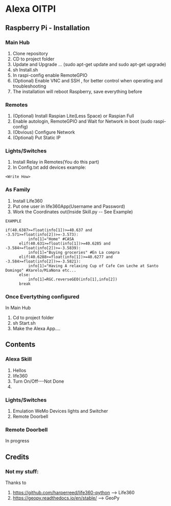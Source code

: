 # Alexa OITPI

## Raspberry Pi - Installation
### Main Hub
1. Clone repository
2. CD to project folder
3. Update and Upgrade ... (sudo apt-get update and sudo apt-get upgrade)
4. sh Install.sh
5. In raspi-config enable RemoteGPIO
6. (Optional) Enable VNC and SSH , for better control when operating and troubleshooting
7. The installation will reboot Raspberry, save everything before

### Remotes
1. (Optional) Install Raspian Lite(Less Space) or Raspian Full
2. Enable autologin, RemoteGPIO and Wait for Network in boot (sudo raspi-config)
3. (Obvious) Configure Network
4. (Optional) Put Static IP

### Lights/Switches
1. Install Relay in Remotes(You do this part)
2. In Config.txt add devices example:
```
<Write How>
```
### As Family
1. Install Life360
2. Put one user in life360App(Username and Password)
3. Work the Coordinates out(Inside Skill.py -- See Example)
```
EXAMPLE

if(40.6387>=float(info[1])>=40.637 and -3.571>=float(info[2])>=-3.573):
          info[1]="Home" #CASA
      elif(40.631>=float(info[1])>=40.6285 and -3.584>=float(info[2])>=-3.5839):
          info[1]="Buying groceries" #En La compra
      elif(40.6288>=float(info[1])>=40.6277 and -3.584>=float(info[2])>=-3.5821):
          info[1]="Having A relaxing Cup of Cafe Con Leche at Santo Domingo" #Xarelo/MiaNona etc...
      else:
          info[1]=RGC.reverseGEO(info[1],info[2])
      break

```
### Once Evertything configured
In Main Hub
1. Cd to project folder
2. sh Start.sh
3. Make  the Alexa App....





## Contents
### Alexa Skill
1. Hellos
2. life360
3. Turn On/Off---Not Done
4.

### Lights/Switches
1. Emulation WeMo Devices lights and Switcher
2. Remote Doorbell

### Remote Doorbell
In progress

## Credits
### Not my stuff:
Thanks to
1. https://github.com/harperreed/life360-python --> Life360
2. https://geopy.readthedocs.io/en/stable/ --> GeoPy
